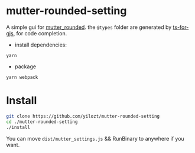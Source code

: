 # mutter-rounded-setting

A simple gui for [mutter_rounded](https://aur.archlinux.org/packages/mutter-rounded/). 
the `@types` folder are generated by  [ts-for-gjs](https://github.com/sammydre/ts-for-gjs), 
for code completion.

- install dependencies:

```
yarn
```

- package

```
yarn webpack
```

# Install 

```bash
git clone https://github.com/yilozt/mutter-rounded-setting
cd ./mutter-rounded-setting
./install
```

You can move `dist/mutter_settings.js` && RunBinary to anywhere if you want.
